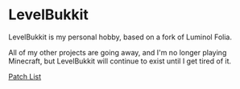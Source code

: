# LevelBukkit
LevelBukkit is my personal hobby, based on a fork of Luminol Folia.

All of my other projects are going away, and I'm no longer playing Minecraft, but LevelBukkit will continue to exist until I get tired of it.

[Patch List](PATCH-LIST.md)

